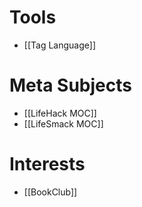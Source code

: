 # Tools
- [[Tag Language]]

# Meta Subjects
- [[LifeHack MOC]]
- [[LifeSmack MOC]]

# Interests
- [[BookClub]]